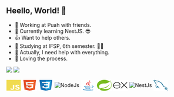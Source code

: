 ## Heello, World! 👋
- 💼 Working at Puah with friends.
- 🌱 Currently learning NestJS. 😎
- 👍 Want to help others.
- 📖 Studying at IFSP, 6th semester. 👨‍🎓
- 🤔 Actually, I need help with everything.
- 💙 Loving the process.

<div>
<img height="180em" src="https://github-readme-stats.vercel.app/api?username=wagnerchr&show_icons=true&layout=compact&theme=dracula"") /> 
<img height="180em" src="https://github-readme-stats.vercel.app/api/top-langs/?username=wagnerchr&layout=compact&theme=dracula" />
<div>
<br/>
<div>
  <img align="center" alt="JavaScript" height="30" width="40" src="https://raw.githubusercontent.com/devicons/devicon/master/icons/javascript/javascript-plain.svg" />
  <img align="center" alt="HTML" height="30" width="40" src="https://raw.githubusercontent.com/devicons/devicon/master/icons/html5/html5-original.svg" />
  <img  align="center" alt="CSS" height="30" width="40" 
src="https://raw.githubusercontent.com/devicons/devicon/master/icons/css3/css3-original.svg" />
  <img align="center" alt="NodeJs" height="30" width="40" 
src="https://cdn.jsdelivr.net/gh/devicons/devicon/icons/nodejs/nodejs-plain.svg" />
  <img align="center" alt="Java" height="30" width="40" src="https://raw.githubusercontent.com/devicons/devicon/master/icons/java/java-original.svg" />
  <img align="center" alt="Spring Boot" height="30" width="40" src="https://github.com/devicons/devicon/blob/master/icons/spring/spring-original.svg" />
  <img align="center" alt="NestJs" height="30" width="40" src="https://github.com/devicons/devicon/blob/master/icons/express/express-original.svg">
  <img align="center" alt="NestJs" height="30" width="40" 
src="https://cdn.jsdelivr.net/gh/devicons/devicon/icons/nestjs/nestjs-plain.svg" />
  <img align="center" alt="MySql" height="30" width="40" src="https://raw.githubusercontent.com/devicons/devicon/master/icons/mysql/mysql-original.svg" />
<div>
